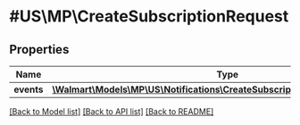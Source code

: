 # #US\MP\CreateSubscriptionRequest

## Properties

Name | Type | Description | Notes
------------ | ------------- | ------------- | -------------
**events** | [**\Walmart\Models\MP\US\Notifications\CreateSubscriptionRequestEventsInner[]**](CreateSubscriptionRequestEventsInner.md) |  | [optional]


[[Back to Model list]](../) [[Back to API list]](../../Api/US/MP) [[Back to README]](../../README.md)
